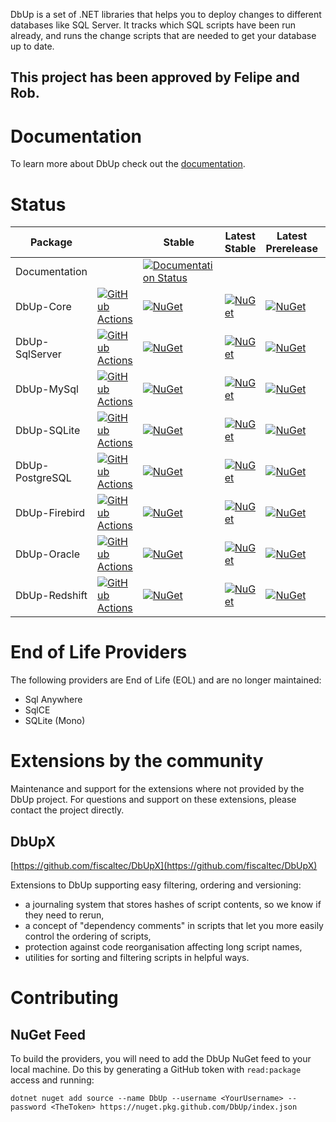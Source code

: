 DbUp is a set of .NET libraries that helps you to deploy changes to different databases like SQL Server. It tracks which
SQL scripts have been run already, and runs the change scripts that are needed to get your database up to date.

## This project has been approved by Felipe and Rob.

# Documentation

To learn more about DbUp check out the [documentation](https://dbup.readthedocs.io/en/latest/).

# Status

| Package          |                                                                                                                                                                                                                                                      | Stable                                                                                                                                      | Latest Stable                                                                                                    | Latest Prerelease                                                                                                       | Issues                                                                                                          | Pull Requests                                                                                                     |
|------------------|------------------------------------------------------------------------------------------------------------------------------------------------------------------------------------------------------------------------------------------------------|---------------------------------------------------------------------------------------------------------------------------------------------|------------------------------------------------------------------------------------------------------------------|---------------------------------------------------------------------------------------------------------------------|-----------------------------------------------------------------------------------------------------------------|-------------------------------------------------------------------------------------------------------------------|
| Documentation    |                                                                                                                                                                                                                                                      | [![Documentation Status](https://readthedocs.org/projects/dbup/badge/?version=latest)](https://dbup.readthedocs.io/en/latest/?badge=latest) |                                                                                                                  |                                                                                                                     |                                                                                                                 |                                                                                                                   |
| DbUp-Core        | [![GitHub Actions](https://img.shields.io/github/actions/workflow/status/DbUp/DbUp/main.yml?branch=main)](https://github.com/DbUp/DbUp/actions/workflows/create-draft-release.yml)                                                                   | [![NuGet](https://img.shields.io/nuget/dt/DbUp.svg)](https://www.nuget.org/packages/dbup)                                                   | [![NuGet](https://img.shields.io/nuget/v/DbUp-core.svg)](https://www.nuget.org/packages/DbUp-core)               | [![NuGet](https://img.shields.io/nuget/vpre/DbUp-core.svg)](https://www.nuget.org/packages/dbup)                    | [![view](https://img.shields.io/github/issues/DbUp/DbUp)](https://github.com/DbUp/DbUp)                         | [![view](https://img.shields.io/github/issues-pr/DbUp/DbUp)](https://github.com/DbUp/DbUp)                        |
| DbUp-SqlServer   | [![GitHub Actions](https://img.shields.io/github/actions/workflow/status/DbUp/dbup-sqlserver/main.yml?branch=main)](https://github.com/DbUp/dbup-sqlserver/actions/workflows/main.yml)                                                               | [![NuGet](https://img.shields.io/nuget/dt/dbup-sqlserver.svg)](https://www.nuget.org/packages/dbup-sqlserver)                               | [![NuGet](https://img.shields.io/nuget/v/dbup-sqlserver.svg)](https://www.nuget.org/packages/dbup-sqlserver)     | [![NuGet](https://img.shields.io/nuget/vpre/dbup-sqlserver.svg)](https://www.nuget.org/packages/dbup-sqlserver)     | [![view](https://img.shields.io/github/issues/DbUp/dbup-sqlserver)](https://github.com/DbUp/dbup-sqlserver)     | [![view](https://img.shields.io/github/issues-pr/DbUp/dbup-sqlserver)](https://github.com/DbUp/dbup-sqlserver)    |
| DbUp-MySql       | [![GitHub Actions](https://img.shields.io/github/actions/workflow/status/DbUp/dbup-mysql/main.yml?branch=main)](https://github.com/DbUp/dbup-mysql/actions/workflows/main.yml)                                                                       | [![NuGet](https://img.shields.io/nuget/dt/dbup-mysql.svg)](https://www.nuget.org/packages/dbup-mysql)                                       | [![NuGet](https://img.shields.io/nuget/v/dbup-mysql.svg)](https://www.nuget.org/packages/dbup-mysql)             | [![NuGet](https://img.shields.io/nuget/vpre/dbup-mysql.svg)](https://www.nuget.org/packages/dbup-mysql)             | [![view](https://img.shields.io/github/issues/DbUp/dbup-mysql)](https://github.com/DbUp/dbup-mysql)             | [![view](https://img.shields.io/github/issues-pr/DbUp/dbup-mysql)](https://github.com/DbUp/dbup-mysql)            |
| DbUp-SQLite      | [![GitHub Actions](https://img.shields.io/github/actions/workflow/status/DbUp/dbup-sqlite/main.yml?branch=main)](https://github.com/DbUp/dbup-sqlite/actions/workflows/main.yml)                                                                     | [![NuGet](https://img.shields.io/nuget/dt/dbup-sqlite.svg)](https://www.nuget.org/packages/dbup-sqlite)                                     | [![NuGet](https://img.shields.io/nuget/v/dbup-sqlite.svg)](https://www.nuget.org/packages/dbup-sqlite)           | [![NuGet](https://img.shields.io/nuget/vpre/dbup-sqlite.svg)](https://www.nuget.org/packages/dbup-sqlite)           | [![view](https://img.shields.io/github/issues/DbUp/dbup-sqlite)](https://github.com/DbUp/dbup-sqlite)           | [![view](https://img.shields.io/github/issues-pr/DbUp/dbup-sqlite)](https://github.com/DbUp/dbup-sqlite)          |
| DbUp-PostgreSQL  | [![GitHub Actions](https://img.shields.io/github/actions/workflow/status/DbUp/dbup-postgresql/main.yml?branch=main)](https://github.com/DbUp/dbup-postgresql/actions/workflows/main.yml)                                                             | [![NuGet](https://img.shields.io/nuget/dt/dbup-postgresql.svg)](https://www.nuget.org/packages/dbup-postgresql)                             | [![NuGet](https://img.shields.io/nuget/v/dbup-postgresql.svg)](https://www.nuget.org/packages/dbup-postgresql)   | [![NuGet](https://img.shields.io/nuget/vpre/dbup-postgresql.svg)](https://www.nuget.org/packages/dbup-postgresql)   | [![view](https://img.shields.io/github/issues/DbUp/dbup-postgresql)](https://github.com/DbUp/dbup-postgresql)   | [![view](https://img.shields.io/github/issues-pr/DbUp/dbup-postgresql)](https://github.com/DbUp/dbup-postgresql)  |
| DbUp-Firebird    | [![GitHub Actions](https://img.shields.io/github/actions/workflow/status/DbUp/dbup-firebird/main.yml?branch=main)](https://github.com/DbUp/dbup-firebird/actions/workflows/main.ymlhttps://github.com/DbUp/dbup-firebird/actions/workflows/main.yml) | [![NuGet](https://img.shields.io/nuget/dt/dbup-firebird.svg)](https://www.nuget.org/packages/dbup-firebird)                                 | [![NuGet](https://img.shields.io/nuget/v/dbup-firebird.svg)](https://www.nuget.org/packages/dbup-firebird)       | [![NuGet](https://img.shields.io/nuget/vpre/dbup-firebird.svg)](https://www.nuget.org/packages/dbup-firebird)       | [![view](https://img.shields.io/github/issues/DbUp/dbup-firebird)](https://github.com/DbUp/dbup-firebird)       | [![view](https://img.shields.io/github/issues-pr/DbUp/dbup-firebird)](https://github.com/DbUp/dbup-firebird)      |
| DbUp-Oracle      | [![GitHub Actions](https://img.shields.io/github/actions/workflow/status/DbUp/dbup-oracle/main.yml?branch=main)](https://github.com/DbUp/dbup-oracle/actions/workflows/main.yml)                                                                     | [![NuGet](https://img.shields.io/nuget/dt/dbup-oracle.svg)](https://www.nuget.org/packages/dbup-oracle)                                     | [![NuGet](https://img.shields.io/nuget/v/dbup-oracle.svg)](https://www.nuget.org/packages/dbup-oracle)           | [![NuGet](https://img.shields.io/nuget/vpre/dbup-oracle.svg)](https://www.nuget.org/packages/dbup-oracle)           | [![view](https://img.shields.io/github/issues/DbUp/dbup-oracle)](https://github.com/DbUp/dbup-oracle)           | [![view](https://img.shields.io/github/issues-pr/DbUp/dbup-oracle)](https://github.com/DbUp/dbup-oracle)          |
| DbUp-Redshift    | [![GitHub Actions](https://img.shields.io/github/actions/workflow/status/DbUp/dbup-redshift/main.yml?branch=main)](https://github.com/DbUp/dbup-redshift/actions/workflows/main.yml)                                                                 | [![NuGet](https://img.shields.io/nuget/dt/dbup-redshift.svg)](https://www.nuget.org/packages/dbup-redshift)                                 | [![NuGet](https://img.shields.io/nuget/v/dbup-redshift.svg)](https://www.nuget.org/packages/dbup-redshift)       | [![NuGet](https://img.shields.io/nuget/vpre/dbup-redshift.svg)](https://www.nuget.org/packages/dbup-redshift)       | [![view](https://img.shields.io/github/issues/DbUp/dbup-redshift)](https://github.com/DbUp/dbup-redshift)       | [![view](https://img.shields.io/github/issues-pr/DbUp/dbup-redshift)](https://github.com/DbUp/dbup-redshift)      |

# End of Life Providers

The following providers are End of Life (EOL) and are no longer maintained:
- Sql Anywhere
- SqlCE
- SQLite (Mono)

# Extensions by the community

Maintenance and support for the extensions where not provided by the DbUp project. For questions and support on
these extensions, please contact the project directly.

## DbUpX

[https://github.com/fiscaltec/DbUpX](https://github.com/fiscaltec/DbUpX)

Extensions to DbUp supporting easy filtering, ordering and versioning:

- a journaling system that stores hashes of script contents, so we know if they need to rerun,
- a concept of "dependency comments" in scripts that let you more easily control the ordering of scripts,
- protection against code reorganisation affecting long script names,
- utilities for sorting and filtering scripts in helpful ways.

# Contributing

## NuGet Feed

To build the providers, you will need to add the DbUp NuGet feed to your local machine. Do this by generating
a GitHub token with `read:package` access and running:

```
dotnet nuget add source --name DbUp --username <YourUsername> --password <TheToken> https://nuget.pkg.github.com/DbUp/index.json
```
